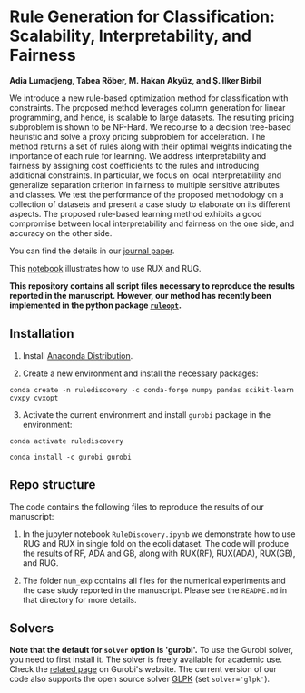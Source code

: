 # Rule Generation for Classification: Scalability, Interpretability, and Fairness

**Adia Lumadjeng, Tabea Röber, M. Hakan Akyüz, and Ş. Ilker Birbil**

We introduce a new rule-based optimization method for classification with constraints. The proposed method leverages column generation for linear programming, and hence, is scalable to large datasets. The resulting pricing subproblem is shown to be NP-Hard. We recourse to a decision tree-based heuristic and solve a proxy pricing subproblem for acceleration. The method returns a set of rules along with their optimal weights indicating the importance of each rule for learning. We address interpretability and fairness by assigning cost coefficients to the rules and introducing additional constraints. In particular, we focus on local interpretability and generalize separation criterion in fairness to multiple sensitive attributes and classes. We test the performance of the proposed methodology on a collection of datasets and present a case study to elaborate on its different aspects. The proposed rule-based learning method exhibits a good compromise between local interpretability and fairness on the one side, and accuracy on the other side.

You can find the details in our [journal paper](https://doi.org/10.1016/j.cor.2025.107163).

This [notebook](RuleDiscovery.ipynb) illustrates how to use RUX and RUG.

**This repository contains all script files necessary to reproduce the results reported in the manuscript. However, our method has recently been implemented in the python package [`ruleopt`](https://github.com/sametcopur/ruleopt).**

## Installation

 1. Install [Anaconda Distribution](https://www.anaconda.com/products/individual).

 2. Create a new environment and install the necessary packages:

 `conda create -n rulediscovery -c conda-forge numpy pandas scikit-learn cvxpy cvxopt`

 3. Activate the current environment and install `gurobi` package in the environment:

 `conda activate rulediscovery`
 
 `conda install -c gurobi gurobi`
 

## Repo structure

The code contains the following files to reproduce the results of our manuscript:

1. In the jupyter notebook `RuleDiscovery.ipynb` we demonstrate how to use RUG and RUX in single fold on the ecoli dataset. The code will produce the results of RF, ADA and GB, along with RUX(RF), RUX(ADA), RUX(GB), and RUG.
 
2. The folder `num_exp` contains all files for the numerical experiments and the case study reported in the manuscript. Please see the `README.md` in that directory for more details.

## Solvers

**Note that the default for `solver` option is 'gurobi'.** To use the Gurobi solver, you need to first install
it. The solver is freely available for academic use. Check the [related page](https://www.gurobi.com/academia/academic-program-and-licenses/)
on Gurobi's website. The current version of our code also supports the open source solver [GLPK](https://www.gnu.org/software/glpk/) (set `solver='glpk'`).
